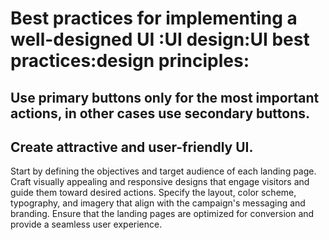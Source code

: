# Best practices for implementing a well-designed UI :UI design:UI best practices:design principles:

## Use primary buttons only for the most important actions, in other cases use secondary buttons.

## Create attractive and user-friendly UI.
Start by defining the objectives and target audience of each landing page.
Craft visually appealing and responsive designs that engage visitors and guide them toward desired actions.
Specify the layout, color scheme, typography, and imagery that align with the campaign's messaging and branding.
Ensure that the landing pages are optimized for conversion and provide a seamless user experience.
